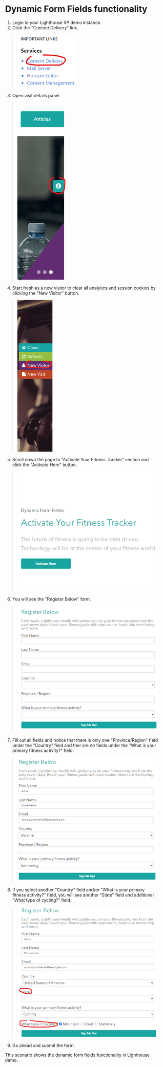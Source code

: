 # Dynamic Form Fields functionality

1. Login to your Lighthouse XP demo instance.
2. Click the "Content Delivery" link.
> ![](./media/image1.png)

3. Open visit details panel.
> ![](./media/image2.png)

4. Start fresh as a new visitor to clear all analytics and session cookies by clicking the "New Visitor" button.
> ![](./media/image3.png)

5. Scroll down the page to "Activate Your Fitness Tracker" section and click the "Activate Here" button.
> ![](./media/image4.png)

6. You will see the "Register Below" form.
> ![](./media/image5.png)

7. Fill out all fields and notice that there is only one "Province/Region" field under the "Country" field and ther are no fields under the "What is your primary fitness activity?" field.
> ![](./media/image6.png)

8. If you select another "Country" field and/or "What is your primary fitness activity?" field, you will see another "State" field and additional "What type of cycling?" field.
> ![](./media/image7.png)

9. Go ahead and submit the form.

This scenario shows the dynamic form fields functionality in Lighthouse demo.